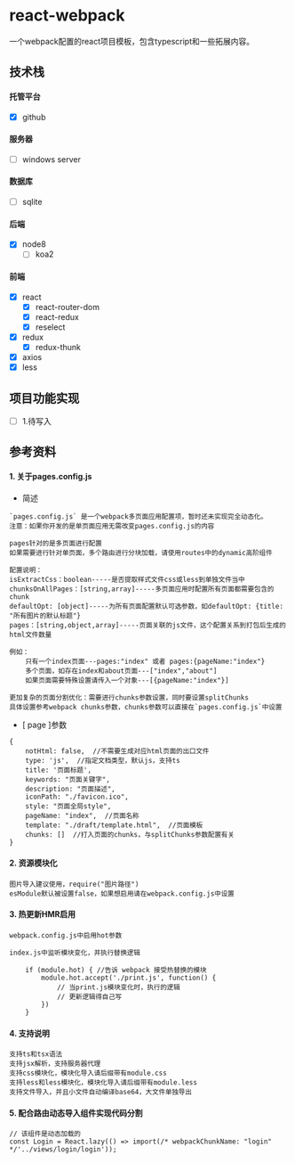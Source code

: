 # react-webpack

一个webpack配置的react项目模板，包含typescript和一些拓展内容。

## 技术栈

#### 托管平台

- [x] github

#### 服务器

- [ ] windows server

#### 数据库

- [ ] sqlite

#### 后端

- [x] node8
    - [ ] koa2

#### 前端

- [x] react
    - [x] react-router-dom
    - [x] react-redux
    - [x] reselect
- [x] redux
    - [x] redux-thunk
- [x] axios
- [x] less

## 项目功能实现

- [ ] 1.待写入

## 参考资料

#### 1. 关于pages.config.js

- 简述

```
`pages.config.js` 是一个webpack多页面应用配置项，暂时还未实现完全动态化。
注意：如果你开发的是单页面应用无需改变pages.config.js的内容

pages针对的是多页面进行配置
如果需要进行针对单页面，多个路由进行分块加载，请使用routes中的dynamic高阶组件

配置说明：
isExtractCss：boolean-----是否提取样式文件css或less到单独文件当中
chunksOnAllPages：[string,array]-----多页面应用时配置所有页面都需要包含的chunk
defaultOpt: [object]-----为所有页面配置默认可选参数，如defaultOpt: {title: "所有图片的默认标题"}
pages：[string,object,array]-----页面关联的js文件，这个配置关系到打包后生成的html文件数量

例如：
    只有一个index页面---pages:"index" 或者 pages:{pageName:"index"}
    多个页面，如存在index和about页面---["index","about"]
    如果页面需要特殊设置请传入一个对象---[{pageName:"index"}]

更加复杂的页面分割优化：需要进行chunks参数设置，同时要设置splitChunks
具体设置参考webpack chunks参数，chunks参数可以直接在`pages.config.js`中设置
```

- [ page ]参数

```
{
    notHtml: false,  //不需要生成对应html页面的出口文件
    type: 'js',  //指定文档类型，默认js，支持ts
    title: '页面标题',
    keywords: "页面关键字",
    description: "页面描述",
    iconPath: "./favicon.ico",
    style: "页面全局style",
    pageName: "index",  //页面名称
    template: "./draft/template.html",  //页面模板
    chunks: []  //打入页面的chunks，与splitChunks参数配置有关
}
```

#### 2. 资源模块化

```
图片导入建议使用，require("图片路径")
esModule默认被设置false，如果想启用请在webpack.config.js中设置
```

#### 3. 热更新HMR启用

```
webpack.config.js中启用hot参数

index.js中监听模块变化，并执行替换逻辑

    if (module.hot) { //告诉 webpack 接受热替换的模块
        module.hot.accept('./print.js', function() {
            // 当print.js模块变化时，执行的逻辑
            // 更新逻辑得自己写
        })
    }

```

#### 4. 支持说明

```
支持ts和tsx语法
支持jsx解析，支持服务器代理
支持css模块化，模块化导入请后缀带有module.css
支持less和less模块化，模块化导入请后缀带有module.less
支持文件导入，并且小文件自动编译base64，大文件单独导出
```

#### 5. 配合路由动态导入组件实现代码分割

```
// 该组件是动态加载的
const Login = React.lazy(() => import(/* webpackChunkName: "login" */'../views/login/login'));
```
